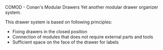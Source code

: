 COMOD - Conan's Modular Drawers
Yet another modular drawer organizer system.

This drawer system is based on following principles:

- Fixing drawers in the closed position
- Connection of modules that does not require external parts and tools
- Sufficient space on the face of the drawer for labels